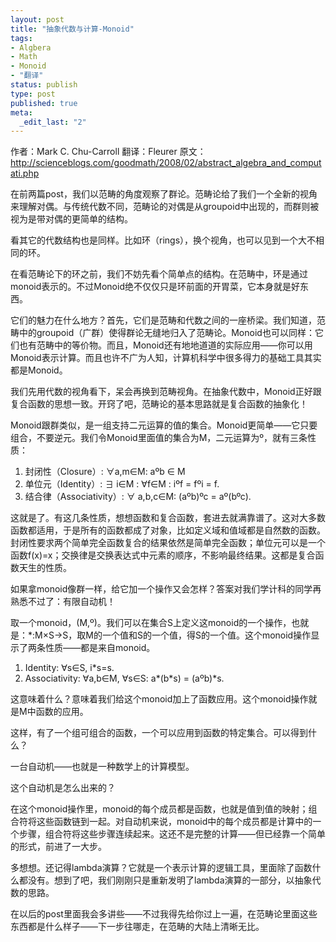 ```yaml
---
layout: post
title: "抽象代数与计算-Monoid"
tags: 
- Algbera
- Math
- Monoid
- "翻译"
status: publish
type: post
published: true
meta: 
  _edit_last: "2"
---
```


作者：Mark C. Chu-Carroll
翻译：Fleurer
原文：<a href="http://scienceblogs.com/goodmath/2008/02/abstract_algebra_and_computati.php">http://scienceblogs.com/goodmath/2008/02/abstract_algebra_and_computati.php</a>

在前两篇post，我们以范畴的角度观察了群论。范畴论给了我们一个全新的视角来理解对偶。与传统代数不同，范畴论的对偶是从groupoid中出现的，而群则被视为是带对偶的更简单的结构。

看其它的代数结构也是同样。比如环（rings），换个视角，也可以见到一个大不相同的环。

在看范畴论下的环之前，我们不妨先看个简单点的结构。在范畴中，环是通过monoid表示的。不过Monoid绝不仅仅只是环前面的开胃菜，它本身就是好东西。

它们的魅力在什么地方？首先，它们是范畴和代数之间的一座桥梁。我们知道，范畴中的groupoid（广群）使得群论无缝地归入了范畴论。Monoid也可以同样：它们也有范畴中的等价物。而且，Monoid还有地地道道的实际应用——你可以用Monoid表示计算。而且也许不广为人知，计算机科学中很多得力的基础工具其实都是Monoid。

我们先用代数的视角看下，呆会再换到范畴视角。在抽象代数中，Monoid正好跟复合函数的思想一致。开窍了吧，范畴论的基本思路就是复合函数的抽象化！

Monoid跟群类似，是一组支持二元运算的值的集合。Monoid更简单——它只要组合，不要逆元。我们令Monoid里面值的集合为M，二元运算为º，就有三条性质：

1.	封闭性（Closure）: ∀a,m∈M: aºb ∈ M
2.	单位元（Identity）: ∃ i∈M : ∀f∈M : iºf = fºi = f.
3.	结合律（Associativity）: ∀ a,b,c∈M: (aºb)ºc = aº(bºc).

这就是了。有这几条性质，想想函数和复合函数，套进去就满靠谱了。这对大多数函数都适用，于是所有的函数都成了对象，比如定义域和值域都是自然数的函数。封闭性要求两个简单完全函数复合的结果依然是简单完全函数；单位元可以是一个函数f(x)=x；交换律是交换表达式中元素的顺序，不影响最终结果。这都是复合函数天生的性质。

如果拿monoid像群一样，给它加一个操作又会怎样？答案对我们学计科的同学再熟悉不过了：有限自动机！

取一个monoid，(M,º)。我们可以在集合S上定义这monoid的一个操作，也就是：*:M×S→S，取M的一个值和S的一个值，得S的一个值。这个monoid操作显示了两条性质——都是来自monoid。

1.	Identity: ∀s∈S, i*s=s.
2.	Associativity: ∀a,b∈M, ∀s∈S: a*(b*s) = (aºb)*s.

这意味着什么？意味着我们给这个monoid加上了函数应用。这个monoid操作就是M中函数的应用。

这样，有了一个组可组合的函数，一个可以应用到函数的特定集合。可以得到什么？

一台自动机——也就是一种数学上的计算模型。

这个自动机是怎么出来的？

在这个monoid操作里，monoid的每个成员都是函数，也就是值到值的映射；组合符将这些函数链到一起。对自动机来说，monoid中的每个成员都是计算中的一个步骤，组合符将这些步骤连续起来。这还不是完整的计算——但已经靠一个简单的形式，前进了一大步。

多想想。还记得lambda演算？它就是一个表示计算的逻辑工具，里面除了函数什么都没有。想到了吧，我们刚刚只是重新发明了lambda演算的一部分，以抽象代数的思路。

在以后的post里面我会多讲些——不过我得先给你过上一遍，在范畴论里面这些东西都是什么样子——下一步往哪走，在范畴的大陆上清晰无比。

